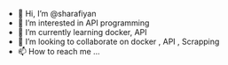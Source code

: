 - 👋 Hi, I’m @sharafiyan
- 👀 I’m interested in API programming
- 🌱 I’m currently learning docker, API
- 💞️ I’m looking to collaborate on docker , API , Scrapping
- 📫 How to reach me ...

<!---
sharafiyan/sharafiyan is a ✨ special ✨ repository because its `README.md` (this file) appears on your GitHub profile.
You can click the Preview link to take a look at your changes.
--->

